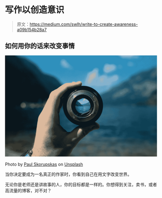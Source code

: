 # 写作以创造意识

> 原文：<https://medium.com/swlh/write-to-create-awareness-a09b154b28a7>

## 如何用你的话来改变事情

![](img/e00c0a5d631eee7f4d6bbdc08f6609e2.png)

Photo by [Paul Skorupskas](https://unsplash.com/photos/7KLa-xLbSXA?utm_source=unsplash&utm_medium=referral&utm_content=creditCopyText) on [Unsplash](https://unsplash.com/search/photos/change?utm_source=unsplash&utm_medium=referral&utm_content=creditCopyText)

当你决定要成为一名真正的作家时，你看到自己在用文字改变世界。

无论你是老师还是讲故事的人，你的目标都是一样的。你想得到关注，卖书，或者高流量的博客，对不对？